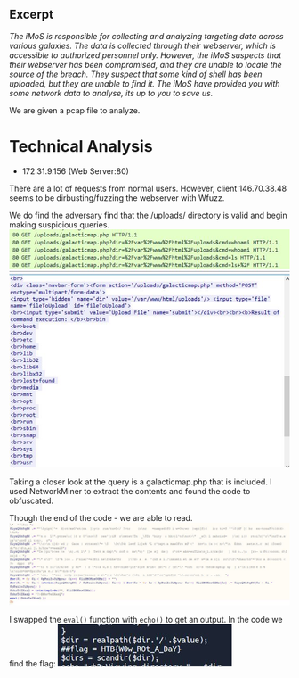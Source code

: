 ## Excerpt

*The iMoS is responsible for collecting and analyzing targeting data across various galaxies. The data is collected through their webserver, which is accessible to authorized personnel only. However, the iMoS suspects that their webserver has been compromised, and they are unable to locate the source of the breach. They suspect that some kind of shell has been uploaded, but they are unable to find it. The iMoS have provided you with some network data to analyse, its up to you to save us.*

We are given a pcap file to analyze.

# Technical Analysis
 - 172.31.9.156 (Web Server:80)

There are a lot of requests from normal users. However, client 146.70.38.48 seems to be dirbusting/fuzzing the webserver with Wfuzz.

We do find the adversary find that the /uploads/ directory is valid and begin making suspicious queries.
![Wireshark](wireshark1.jpg)
![Wireshark](wireshark2.jpg)



Taking a closer look at the query is a galacticmap.php that is included. I used NetworkMiner to extract the contents and found the code to obfuscated.

Though the end of the code - we are able to read.
![PHP](php.jpg)

I swapped the `eval()` function with `echo()` to get an output. In the code we find the flag:
![PHP](php2.jpg)









